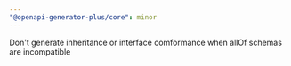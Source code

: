 ```yaml
---
"@openapi-generator-plus/core": minor
---
```


Don't generate inheritance or interface comformance when allOf schemas are incompatible
